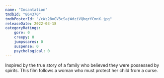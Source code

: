 ```yaml
---
name: "Incantation"
tmdbId: "864370"
tmdbPosterId: "/cWz28oGV3cSajWdziVQbqrYCmnX.jpg"
releaseDate: 2022-03-18
categoryRatings:
    gore: 0
    creepy: 0
    jumpscares: 0
    suspense: 0
    psychological: 0
---
```

Inspired by the true story of a family who believed they were possessed by spirits. This film follows a woman who must protect her child from a curse.
